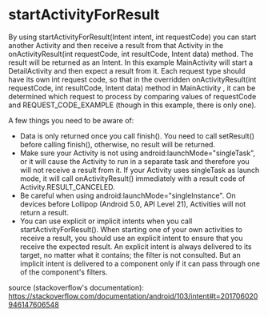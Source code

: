 # startActivityForResult
By using startActivityForResult(Intent intent, int requestCode) you can start another Activity and then receive a result from that Activity in the onActivityResult(int requestCode, int resultCode, Intent data) method. The result will be returned as an Intent.
In this example MainActivity will start a DetailActivity and then expect a result from it. Each request type should have its own int request code, so that in the overridden onActivityResult(int requestCode, int resultCode, Intent data) method in MainActivity , it can be determined which request to process by comparing values of requestCode and  REQUEST_CODE_EXAMPLE (though in this example, there is only one).

A few things you need to be aware of:
* Data is only returned once you call finish(). You need to call setResult() before calling finish(), otherwise, no result will be returned.
* Make sure your Activity is not using android:launchMode="singleTask", or it will cause the Activity to run in a separate task and therefore you will not receive a result from it. If your Activity uses singleTask as launch mode, it will call onActivityResult() immediately with a result code of Activity.RESULT_CANCELED.
* Be careful when using android:launchMode="singleInstance". On devices before Lollipop (Android 5.0, API Level 21), Activities will not return a result.
* You can use explicit or implicit intents when you call startActivityForResult(). When starting one of your own activities to receive a result, you should use an explicit intent to ensure that you receive the expected result. An explicit intent is always delivered to its target, no matter what it contains; the filter is not consulted. But an implicit intent is delivered to a component only if it can pass through one of the component's filters.

source (stackoverflow's documentation): https://stackoverflow.com/documentation/android/103/intent#t=201706020946147606548
